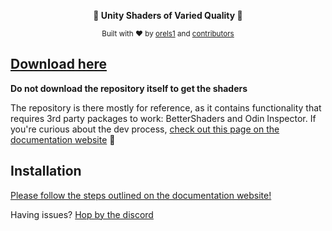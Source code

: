 ﻿<p align="center">
<strong>📜 Unity Shaders of Varied Quality 📜</strong>
</p>

<p align="center">
  <sub>Built with ❤︎ by
  <a href="https://twitter.com/orels1_">orels1</a> and
  <a href="https://github.com/orels1/orels1-Unity-Scripts/graphs/contributors">
    contributors
  </a>
  </sub>
</p>

## [Download here](https://github.com/orels1/orels-Unity-Shaders/releases)

**Do not download the repository itself to get the shaders**

The repository is there mostly for reference, as it contains functionality that requires 3rd party packages to work: BetterShaders and Odin Inspector. If you're curious about the dev process, [check out this page on the documentation website](https://shaders.orels.sh/development/github-repo) 👀

## Installation

[Please follow the steps outlined on the documentation website!](https://shaders.orels.sh)

Having issues? [Hop by the discord](https://discord.gg/orels1)

